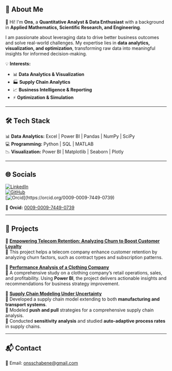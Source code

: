 ## 💫 About Me  
👋 Hi! I'm **Ons**, a **Quantitative Analyst & Data Enthusiast** with a background in **Applied Mathematics, Scientific Research, and Engineering**.  

I am passionate about leveraging data to drive better business outcomes and solve real-world challenges. My expertise lies in **data analytics, visualization, and optimization**, transforming raw data into meaningful insights for informed decision-making.  

💡 **Interests:**  
- 📊 **Data Analytics & Visualization**  
- 🏭 **Supply Chain Analytics**  
- 📈 **Business Intelligence & Reporting**  
- ⚡ **Optimization & Simulation**  

---

## 🛠️ Tech Stack  
📊 **Data Analytics:** Excel | Power BI | Pandas | NumPy | SciPy  
💻 **Programming:** Python | SQL | MATLAB  
📉 **Visualization:** Power BI | Matplotlib | Seaborn | Plotly  

---

## 🌐 Socials  
[![LinkedIn](https://img.shields.io/badge/LinkedIn-%230077B5.svg?logo=linkedin&logoColor=white)](https://www.linkedin.com/in/ons-chaabene/)  
[![GitHub](https://img.shields.io/badge/GitHub-181717?logo=github&logoColor=white)](https://github.com/OnsChaabene)  
[![Orcid]([https://img.shields.io/badge/GitHub-181717?logo=github&logoColor=white](https://www.google.com/imgres?q=orcid%20logo%20for%20github&imgurl=https%3A%2F%2Fupload.wikimedia.org%2Fwikipedia%2Fcommons%2Fthumb%2F1%2F14%2FORCID_logo.svg%2F640px-ORCID_logo.svg.png&imgrefurl=https%3A%2F%2Fcommons.wikimedia.org%2Fwiki%2FFile%3AORCID_logo.svg&docid=HE2QxQ278JdwpM&tbnid=CmncWL90aTMBdM&vet=12ahUKEwi1qO2hubyLAxUbSvEDHWq0EAwQM3oECHYQAA..i&w=640&h=218&hcb=2&ved=2ahUKEwi1qO2hubyLAxUbSvEDHWq0EAwQM3oECHYQAA))](https://orcid.org/0009-0009-7449-0739)

🔗 **Orcid:** [0009-0009-7449-0739](https://orcid.org/0009-0009-7449-0739)  

---

## 🚀 Projects  

🔹 **[Empowering Telecom Retention: Analyzing Churn to Boost Customer Loyalty](https://github.com/yourusername/project-link)**  
📌 This project helps a telecom company enhance customer retention by analyzing churn factors, such as contract types and subscription patterns.  

🔹 **[Performance Analysis of a Clothing Company](https://github.com/OnsChaabene/A-Comprehensive-Analysis-of-a-Clothing-Company-s-Performance)**  
📌 A comprehensive study on a clothing company’s retail operations, sales, and profitability. Using **Power BI**, the project delivers actionable insights and recommendations for business strategy improvement.  

🔹 **[Supply Chain Modeling Under Uncertainty](https://repository.kaust.edu.sa/items/2815e18e-f308-4a1b-8f8f-3c54fee289a0)**  
📌 Developed a supply chain model extending to both **manufacturing and transport systems**.  
📌 Modeled **push and pull** strategies for a comprehensive supply chain analysis.  
📌 Conducted **sensitivity analysis** and studied **auto-adaptive process rates** in supply chains.  

---

## 📬 Contact  
📧 Email: onsschabene@gmail.com

